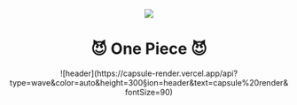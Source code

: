 <!--타이틀 부분-->
<div align="center">
  <img src="https://encrypted-tbn0.gstatic.com/images?q=tbn:ANd9GcSvhEDvUhVlHgPQ3vii45l7ZWwD_Z3TEePZLw&s" />
</div>

<!--내용 부분-->
<h1 align="center">😈 One Piece 😈</h1>

<div align=center>
  ![header](https://capsule-render.vercel.app/api?type=wave&color=auto&height=300&section=header&text=capsule%20render&fontSize=90)
</div>
